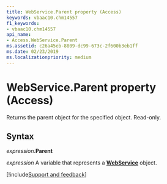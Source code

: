 ```yaml
---
title: WebService.Parent property (Access)
keywords: vbaac10.chm14557
f1_keywords:
- vbaac10.chm14557
api_name:
- Access.WebService.Parent
ms.assetid: c26a45eb-8809-dc99-673c-2f600b3eb1ff
ms.date: 02/23/2019
ms.localizationpriority: medium
---
```



# WebService.Parent property (Access)

Returns the parent object for the specified object. Read-only.


## Syntax

_expression_.**Parent**

_expression_ A variable that represents a **[WebService](Access.WebService.md)** object.




[!include[Support and feedback](~/includes/feedback-boilerplate.md)]

